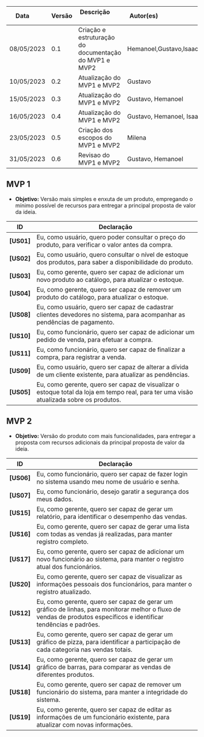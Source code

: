 | Data       | Versão | Descrição            | Autor(es)                                                   |
| ---------- | ------ | -------------------- | ------------------------------------------------------------ |
|08/05/2023 | 0.1 | Criação e estruturação do documentação do MVP1 e MVP2 | Hemanoel,Gustavo,Isaac,Milena,Daniela |
|10/05/2023 | 0.2 | Atualização do MVP1 e MVP2 | Gustavo |
|15/05/2023 | 0.3 | Atualização do MVP1 e MVP2 | Gustavo, Hemanoel |
|16/05/2023 | 0.4 | Atualização do MVP1 e MVP2 | Gustavo, Hemanoel, Isaac |
|23/05/2023 | 0.5 | Criação dos escopos do MVP1 e MVP2 | Milena |
|31/05/2023 | 0.6 | Revisao do MVP1 e MVP2| Gustavo, Hemanoel |

## MVP 1

* <b>Objetivo:</b> Versão mais simples e enxuta de um produto, empregando o mínimo possível de recursos para entregar a principal proposta de valor da ideia.


| ID | Declaração |
| -----------|------------------------------------- |
| <b>[US01]</b>| Eu, como usuário, quero poder consultar o preço do produto, para verificar o valor antes da compra.
| <b>[US02]</b>| Eu, como usuário, quero consultar o nível de estoque dos produtos, para saber a disponibilidade do produto.
| <b>[US03]</b>| Eu, como gerente, quero ser capaz de adicionar um novo produto ao catálogo, para atualizar o estoque.
| <b>[US04]</b>| Eu, como gerente, quero ser capaz de remover um produto do catálogo, para atualizar o estoque.
| <b>[US08]</b>| Eu, como usuário, quero ser capaz de cadastrar clientes devedores no sistema, para acompanhar as pendências de pagamento.
| <b>[US10]</b>| Eu, como funcionário, quero ser capaz de adicionar um pedido de venda, para efetuar a compra.
| <b>[US11]</b>| Eu, como funcionário, quero ser capaz de finalizar a compra, para registrar a venda.
| <b>[US09]</b>| Eu, como usuário, quero ser capaz de alterar a dívida de um cliente existente, para atualizar as pendências.
| <b>[US05]</b>| Eu, como gerente, quero ser capaz de visualizar o estoque total da loja em tempo real, para ter uma visão atualizada sobre os produtos.

## MVP 2

* <b>Objetivo:</b> Versão do produto com mais funcionalidades, para entregar a proposta com recursos adicionais da principal proposta de valor da ideia.

| ID | Declaração |
| -----------|------------------------------------- |
| <b>[US06]</b>| Eu, como funcionário, quero ser capaz de fazer login no sistema usando meu nome de usuário e senha.
| <b>[US07]</b>| Eu, como funcionário, desejo garatir a segurança dos meus dados.
| <b>[US15]</b>| Eu, como gerente, quero ser capaz de gerar um relatório, para identificar o desempenho das vendas.
| <b>[US16]</b>| Eu, como gerente, quero ser capaz de gerar uma lista com todas as vendas já realizadas, para manter registro completo.
| <b>[US17]</b>| Eu, como gerente, quero ser capaz de adicionar um novo funcionário ao sistema, para manter o registro atual dos funcionários.
| <b>[US20]</b>| Eu, como gerente, quero ser capaz de visualizar as informações pessoais dos funcionários, para manter o registro atualizado. 
| <b>[US12]</b>| Eu, como gerente, quero ser capaz de gerar um gráfico de linhas, para monitorar melhor o fluxo de vendas de produtos específicos e identificar tendências e padrões.
| <b>[US13]</b>| Eu, como gerente, quero ser capaz de gerar um gráfico de pizza, para identificar a participação de cada categoria nas vendas totais. 
| <b>[US14]</b>| Eu, como gerente, quero ser capaz de gerar um gráfico de barras, para comparar as vendas de diferentes produtos.
| <b>[US18]</b>| Eu, como gerente, quero ser capaz de remover um funcionário do sistema, para manter a integridade do sistema.
| <b>[US19]</b>| Eu, como gerente, quero ser capaz de editar as informações de um funcionário existente, para atualizar com novas informações.

